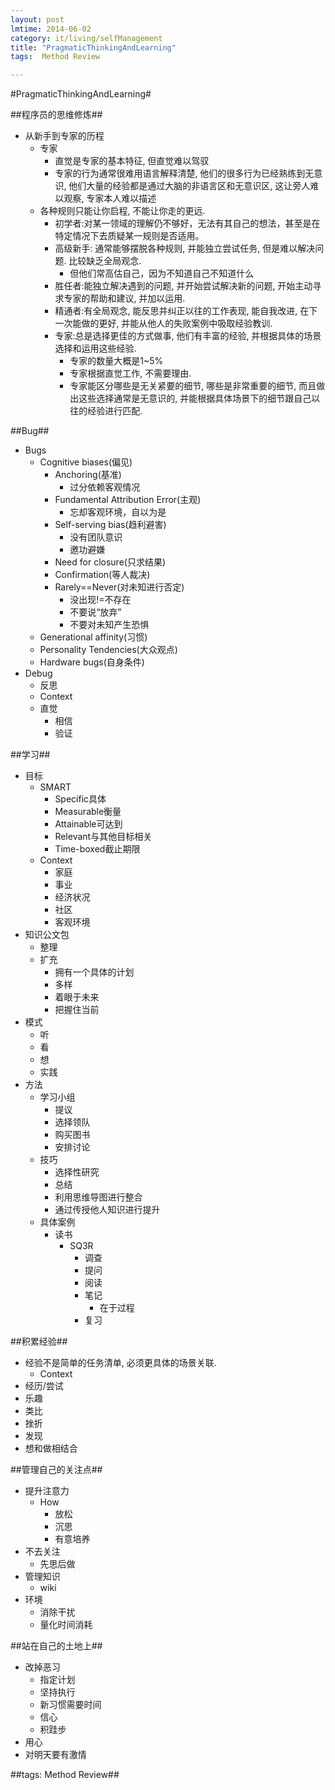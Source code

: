 ```yaml
---
layout: post
lmtime: 2014-06-02
category: it/living/selfManagement
title: "PragmaticThinkingAndLearning"
tags:  Method Review

---
```

#PragmaticThinkingAndLearning#



##程序员的思维修炼##
* 从新手到专家的历程
  * 专家
    * 直觉是专家的基本特征, 但直觉难以驾驭 
    * 专家的行为通常很难用语言解释清楚, 他们的很多行为已经熟练到无意识, 他们大量的经验都是通过大脑的非语言区和无意识区, 这让旁人难以观察, 专家本人难以描述 
  * 各种规则只能让你启程, 不能让你走的更远. 
    * 初学者:对某一领域的理解仍不够好，无法有其自己的想法，甚至是在特定情况下去质疑某一规则是否适用。
    * 高级新手: 通常能够摆脱各种规则, 并能独立尝试任务, 但是难以解决问题. 比较缺乏全局观念. 
      * 但他们常高估自己，因为不知道自己不知道什么
    * 胜任者:能独立解决遇到的问题, 并开始尝试解决新的问题, 开始主动寻求专家的帮助和建议, 并加以运用. 
    * 精通者:有全局观念, 能反思并纠正以往的工作表现, 能自我改进, 在下一次能做的更好, 并能从他人的失败案例中吸取经验教训. 
    * 专家:总是选择更佳的方式做事, 他们有丰富的经验, 并根据具体的场景选择和运用这些经验. 
      * 专家的数量大概是1~5% 
      * 专家根据直觉工作, 不需要理由. 
      * 专家能区分哪些是无关紧要的细节, 哪些是非常重要的细节, 而且做出这些选择通常是无意识的, 并能根据具体场景下的细节跟自己以往的经验进行匹配. 



##Bug##
* Bugs
  * Cognitive biases(偏见)
    * Anchoring(基准)
      * 过分依赖客观情况
    * Fundamental Attribution Error(主观)
      * 忘却客观环境，自以为是
    * Self-serving bias(趋利避害)
      * 没有团队意识
      * 邀功避嫌
    * Need for closure(只求结果)
    * Confirmation(等人裁决)
    * Rarely==Never(对未知进行否定)
      * 没出现!=不存在
      * 不要说“放弃”
      * 不要对未知产生恐惧
  * Generational affinity(习惯)
  * Personality Tendencies(大众观点)
  * Hardware bugs(自身条件)
* Debug
  * 反思
  * Context
  * 直觉
    * 相信
    * 验证



##学习##
* 目标
  * SMART
    * Specific具体
    * Measurable衡量
    * Attainable可达到
    * Relevant与其他目标相关
    * Time-boxed截止期限
  * Context
    * 家庭
    * 事业
    * 经济状况
    * 社区
    * 客观环境
* 知识公文包
  * 整理
  * 扩充
    * 拥有一个具体的计划
    * 多样
    * 着眼于未来
    * 把握住当前
* 模式
  * 听
  * 看
  * 想
  * 实践
* 方法
  * 学习小组
    * 提议
    * 选择领队
    * 购买图书
    * 安排讨论
  * 技巧
    * 选择性研究
    * 总结
    * 利用思维导图进行整合
    * 通过传授他人知识进行提升
  * 具体案例
    * 读书
      * SQ3R
        * 调查
        * 提问
        * 阅读
        * 笔记
          * 在于过程
        * 复习



##积累经验##
* 经验不是简单的任务清单, 必须更具体的场景关联. 
  * Context
* 经历/尝试
* 乐趣
* 类比
* 挫折
* 发现
* 想和做相结合



##管理自己的关注点##
* 提升注意力
  * How
    * 放松
    * 沉思
    * 有意培养
* 不去关注
  * 先思后做
* 管理知识
  * wiki
* 环境
  * 消除干扰
  * 量化时间消耗



##站在自己的土地上##
* 改掉恶习
  * 指定计划
  * 坚持执行
  * 新习惯需要时间
  * 信心
  * 积跬步
* 用心
* 对明天要有激情



##tags: Method Review##
